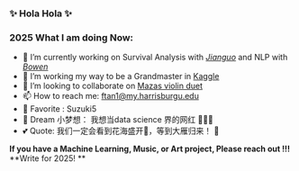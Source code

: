 ### ✨ Hola Hola ✨


### 2025 What I am doing Now:

- 🔆 I’m currently working on Survival Analysis with [*Jianguo*](https://www.researchgate.net/profile/Jian-Guo-Zhou) and NLP with [*Bowen*](https://www.linkedin.com/in/bowen-long/) 
- 🌱 I’m working my way to be a Grandmaster in [Kaggle](https://www.kaggle.com/fangya) 
- 🎻 I’m looking to collaborate on [Mazas violin duet](https://space.bilibili.com/394390651?spm_id_from=333.788.b_765f7570696e666f.2)
- 📫 How to reach me: ftan1@my.harrisburgu.edu 
- 🎨 Favorite : Suzuki5
- 💎 Dream 小梦想： 我想当data science 界的网红 🙈🙈🙈
- 💕 Quote: 我们一定会看到花海盛开🌸，等到大雁归来！
                                            🔆

**If you have a Machine Learning, Music, or Art project, Please reach out !!!**
**Write for 2025! **
